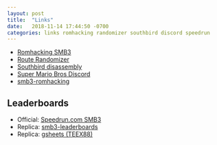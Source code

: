 ```yaml
---
layout: post
title:  "Links"
date:   2018-11-14 17:44:50 -0700
categories: links romhacking randomizer southbird discord speedrun
---
```


* [Romhacking SMB3](http://www.romhacking.net/games/750/)
* [Route Randomizer](https://sites.google.com/site/smb3randomizer/home)
* [Southbird disassembly](https://sonicepoch.com/sm3mix/disassembly.html)
* [Super Mario Bros Discord](https://discord.gg/5CFbEDh)
* [smb3-romhacking](https://narfman0.github.io/smb3-romhacks/)

## Leaderboards

* Official: [Speedrun.com SMB3](http://www.speedrun.com/smb3)
* Replica: [smb3-leaderboards](https://narfman0.github.io/smb3-leaderboards/)
* Replica: [gsheets (TEEX88)](https://docs.google.com/spreadsheets/d/1j5MTbh14h6Rx1zXJpIop5negFPi6OvLts0KFJGJlh9k/edit#gid=677991048)